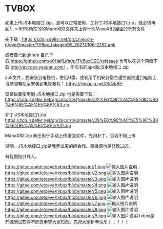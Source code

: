 # TVBOX


如果上传JS本地接口.zip，是可以正常使用，加补丁JS本地接口1.zip，就必须再到*.*.*.*:9978所在的的MaooXB2文件夹上传一次MaooXB2里面的所有文件





先下载：https://cdn.jsdelivr.net/gh/cnmoon-n/eye@master/TVBox_takagen99_20230106-2252.apk

或者自己到github 自己下载:https://github.com/o0HalfLife0o/TVBoxOSC/releases
也可以在这个网盘下载 http://eycooa.ysepan.com/
，所有有的apk和JS本地接口.zip 


apk文件，要安装到电视机，使用U盘，或者用手机安装悟空遥控器推送到电脑上
请参照电视家安装到电视教程：
https://jinshuju.net/f/kQbBlF


安装后要使用到  JS本地接口.zip 也是需要下载：
https://cdn.jsdelivr.net/gh/cncot/tv@master/JS%E6%9C%AC%E5%9C%B0%E6%8E%A5%E5%8F%A3.zip

补丁:JS本地接口1.zip
https://cdn.jsdelivr.net/gh/cncot/tv@master/JS%E6%9C%AC%E5%9C%B0%E6%8E%A5%E5%8F%A31.zip

MaooXB2.zip  解压用于手动上传里面文件，先用补丁，否则不用上传

说明，JS本地接口.zip是我弄出来的缝合怪，直播源也是修改过的。

有截图指引导入。

https://gitee.com/etceye/tvbox/blob/master/1.png
![输入图片说明](1.png)
https://gitee.com/etceye/tvbox/blob/master/2.png
![输入图片说明](2.png)
https://gitee.com/etceye/tvbox/blob/master/3.png
![输入图片说明](3.png)
https://gitee.com/etceye/tvbox/blob/master/4.png
![输入图片说明](4.png)
https://gitee.com/etceye/tvbox/blob/master/5.png
![输入图片说明](5.png)
https://gitee.com/etceye/tvbox/blob/master/6.png
![输入图片说明](6.png)
https://gitee.com/etceye/tvbox/blob/master/7.png
![输入图片说明](7.png)
https://gitee.com/etceye/tvbox/blob/master/8.png
![输入图片说明](8.png)
https://gitee.com/etceye/tvbox/blob/master/9.png
![输入图片说明](9.png)
tvbox是开源测试软件不能商用望大家知悉。先祝大家新年快乐！！！！！

